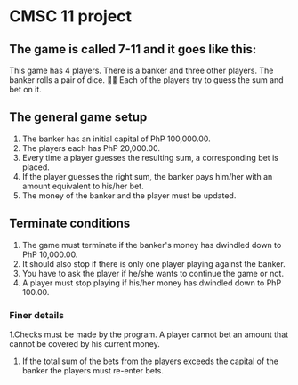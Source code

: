 # CMSC 11 project

## The game is called 7-11 and it goes like this:

This game has 4 players. There is a banker and three other players. 
The banker rolls a pair of dice. 🎲🎲 Each of the players try to guess the sum and bet on it. 

## The general game setup
1. The banker has an initial capital of PhP 100,000.00. 
1. The players each has PhP 20,000.00. 
1. Every time a player guesses the resulting sum, a corresponding bet is placed. 
1. If the player guesses the right sum, the banker pays him/her with an amount equivalent to his/her bet. 
1. The money of the banker and the player must be updated. 

## Terminate conditions
1. The game must terminate if the banker's money has dwindled down to PhP 10,000.00. 
1. It should also stop if there is only one player playing against the banker. 
1. You have to ask the player if he/she wants to continue the game or not. 
1. A player must stop playing if his/her money has dwindled down to PhP 100.00. 

### Finer details
1.Checks must be made by the program. A player cannot bet an amount that cannot be covered by his current money. 
1. If the total sum of the bets from the players exceeds the capital of the banker the players must re-enter bets.
